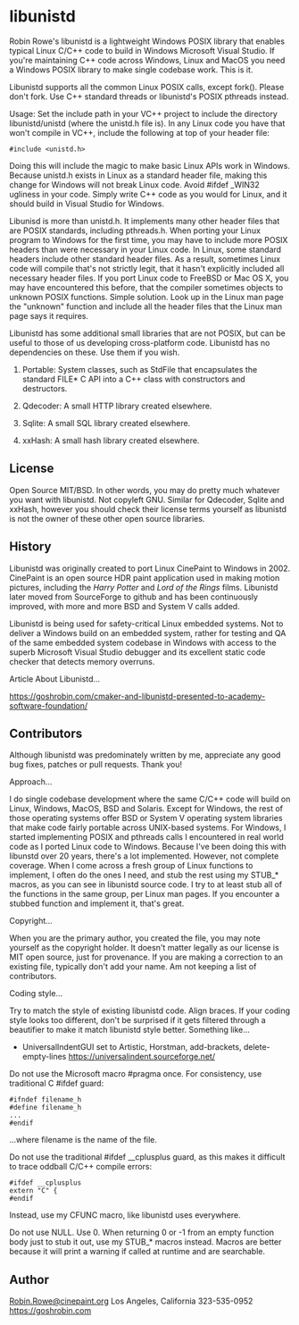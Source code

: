 # libunistd

Robin Rowe's libunistd is a lightweight Windows POSIX library that enables typical Linux C/C++ code to build in Windows Microsoft Visual Studio. If you're maintaining C++ code across Windows, Linux and MacOS you need a Windows POSIX library to make single codebase work. This is it.

Libunistd supports all the common Linux POSIX calls, except fork(). Please don't fork. Use C++ standard threads or libunistd's POSIX pthreads instead. 

Usage: Set the include path in your VC++ project to include the directory libunistd/unistd (where the unistd.h file is). In any Linux code you have that won't compile in VC++, include the following at top of your header file:

	#include <unistd.h>

Doing this will include the magic to make basic Linux APIs work in Windows. Because unistd.h exists in Linux as a standard header file, making this change for Windows will not break Linux code. Avoid #ifdef \_WIN32 ugliness in your code. Simply write C++ code as you would for Linux, and it should build in Visual Studio for Windows.

Libunisd is more than unistd.h. It implements many other header files that are POSIX standards, including pthreads.h. When porting your Linux program to Windows for the first time, you may have to include more POSIX headers than were necessary in your Linux code. In Linux, some standard headers include other standard header files. As a result, sometimes Linux code will compile that's not strictly legit, that it hasn't explicitly included all necessary header files. If you port Linux code to FreeBSD or Mac OS X, you may have encountered this before, that the compiler sometimes objects to unknown POSIX functions. Simple solution. Look up in the Linux man page the "unknown" function and include all the header files that the Linux man page says it requires.

Libunistd has some additional small libraries that are not POSIX, but can be useful to those of us developing cross-platform code. Libunistd has no dependencies on these. Use them if you wish.

1. Portable: System classes, such as StdFile that encapsulates the standard FILE* C API into a C++ class with constructors and destructors.

2. Qdecoder: A small HTTP library created elsewhere.  

3. Sqlite: A small SQL library created elsewhere.

4. xxHash: A small hash library created elsewhere.

## License

Open Source MIT/BSD. In other words, you may do pretty much whatever you want with libunistd. Not copyleft GNU. Similar for Qdecoder, Sqlite and xxHash, however you should check their license terms yourself as libunistd is not the owner of these other open source libraries.

## History

Libunistd was originally created to port Linux CinePaint to Windows in 2002. CinePaint is an open source HDR paint application used in making motion pictures, including the _Harry Potter_ and _Lord of the Rings_ films. Libunistd later moved from SourceForge to github and has been continuously improved, with more and more BSD and System V calls added. 

Libunistd is being used for safety-critical Linux embedded systems. Not to deliver a Windows build on an embedded system, rather for testing and QA of the same embedded system codebase in Windows with access to the superb Microsoft Visual Studio debugger and its excellent static code checker that detects memory overruns. 

Article About Libunistd...

https://goshrobin.com/cmaker-and-libunistd-presented-to-academy-software-foundation/

## Contributors

Although libunistd was predominately written by me, appreciate any good bug fixes, patches or pull requests. Thank you!

Approach... 

I do single codebase development where the same C/C++ code will build on Linux, Windows, MacOS, BSD and Solaris. Except for Windows, the rest of those operating systems offer BSD or System V operating system libraries that make code fairly portable across UNIX-based systems. For Windows, I started implementing POSIX and pthreads calls I encountered in real world code as I ported Linux code to Windows. Because I've been doing this with libunstd over 20 years, there's a lot implemented. However, not complete coverage. When I come across a fresh group of Linux functions to implement, I often do the ones I need, and stub the rest using my STUB_* macros, as you can see in libunistd source code. I try to at least stub all of the functions in the same group, per Linux man pages. If you encounter a stubbed function and implement it, that's great.

Copyright...

When you are the primary author, you created the file, you may note yourself as the copyright holder. It doesn't matter legally as our license is MIT open source, just for provenance. If you are making a correction to an existing file, typically don't add your name. Am not keeping a list of contributors.

Coding style...

Try to match the style of existing libunistd code. Align braces. If your coding style looks too different, don't be surprised if it gets filtered through a beautifier to make it match libunistd style better. Something like...

* UniversalIndentGUI set to Artistic, Horstman, add-brackets, delete-empty-lines https://universalindent.sourceforge.net/

Do not use the Microsoft macro #pragma once. For consistency, use traditional C #ifdef guard:

	#ifndef filename_h 
	#define filename_h 
	...
	#endif

...where filename is the name of the file.

Do not use the traditional #ifdef __cplusplus guard, as this makes it difficult to trace oddball C/C++ compile errors:

	#ifdef __cplusplus
	extern "C" {
	#endif

Instead, use my CFUNC macro, like libunistd uses everywhere.

Do not use NULL. Use 0. When returning 0 or -1 from an empty function body just to stub it out, use my STUB_* macros instead. Macros are better because it will print a warning if called at runtime and are searchable.

## Author

Robin.Rowe@cinepaint.org 
Los Angeles, California 323-535-0952
https://goshrobin.com

